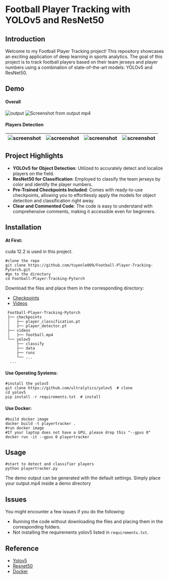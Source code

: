 # Football Player Tracking with YOLOv5 and ResNet50

## Introduction
Welcome to my Football Player Tracking project! This repository showcases an exciting application of deep learning in sports analytics. The goal of this project is to track football players based on their team jerseys and player numbers using a combination of state-of-the-art models: YOLOv5 and ResNet50.
## Demo
#### Overall

![output](https://github.com/user-attachments/assets/36fd3105-62ff-4398-8007-da0a8be677ff)
![Screenshot from output mp4](https://github.com/user-attachments/assets/23e33ac4-22ca-4dc2-8f7d-d53b96051f67)

#### Players Detection
![screenshot](https://github.com/user-attachments/assets/7275ab8f-b1ec-4435-a0c7-dfdcb50789fd) | ![screenshot](https://github.com/user-attachments/assets/dc96d18d-b3b8-41db-964b-db0213723fb5)|![screenshot](https://github.com/user-attachments/assets/b62e7f5a-344e-463e-9cf8-44f27e88b77d)|![screenshot](https://github.com/user-attachments/assets/3dda4a81-f3cf-460a-8880-b3012193c8a4)
|-|-|-|-|

## Project Highlights
-   **YOLOv5 for Object Detection**: Utilized to accurately detect and localize players on the field.
-   **ResNet50 for Classification**: Employed to classify the team jerseys by color and identify the player numbers.
-   **Pre-Trained Checkpoints Included**: Comes with ready-to-use checkpoints, allowing you to effortlessly apply the models for object detection and classification right away.
-   **Clear and Commented Code**: The code is easy to understand with comprehensive comments, making it accessible even for beginners.

## Installation
#### At First:
cuda 12.2 is used in this project.
```
#clone the repo
git clone https://github.com/tuyenle009/Football-Player-Tracking-Pytorch.git
#go to the directory
cd Football-Player-Tracking-Pytorch
```
Download the files and place them in the corresponding directory:
- [Checkpoints](https://drive.google.com/drive/folders/1f06spe35yA8MQIb15vkeYIVbKpBgdfv5?usp=drive_link)
- [Videos](https://drive.google.com/drive/folders/1ECYkrl1lAyLFkAq2HjUjtm3OkwnglN9D?usp=sharing)
 ```
  Football-Player-Tracking-Pytorch
  ├── checkpoints
  │   ├── player_classification.pt  
  │   ├── player_detector.pt
  ├── videos
  │   ├── football.mp4  
  └── yolov5
      ├── classify  
      ├── data
      ├── runs
      └── ...
   ...
  ```

#### Use Operating Systems:
```
#install the yolov5
git clone https://github.com/ultralytics/yolov5  # clone
cd yolov5
pip install -r requirements.txt  # install
```
#### Use Docker:
```
#build docker image
docker build -t playertracker .
#run docker image
#If your laptop does not have a GPU, please drop this "--gpus 0" 
docker run -it --gpus 0 playertracker
```

## Usage
```
#start to detect and classifier players
python playertracker.py
```
The demo output can be generated with the default settings. Simply place your output.mp4 inside a demo directory 

## Issues
You might encounter a few issues if you do the following:
-   Running the code without downloading the files and placing them in the corresponding folders.
-   Not installing the requirements yolov5 listed in `requirements.txt`.

## Reference
- [Yolov5](https://github.com/ultralytics/yolov5)
- [Resnet50](https://pytorch.org/vision/main/models/generated/torchvision.models.resnet50.html)
- [Docker](https://hub.docker.com/)

